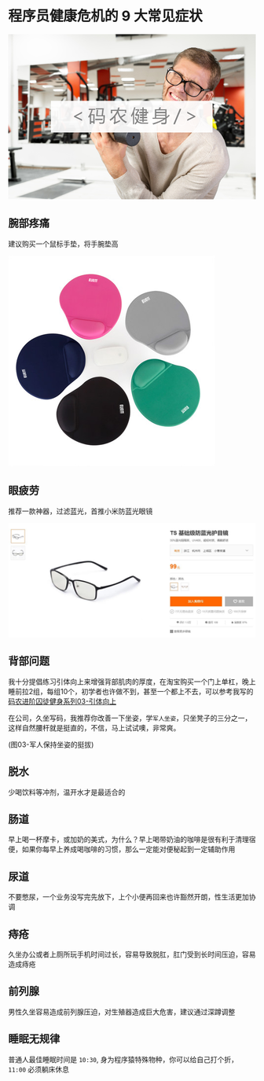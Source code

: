 # 程序员健康危机的 9 大常见症状

![封面-](../img/AdobeStock_193171317_Preview.png)

## 腕部疼痛

建议购买一个鼠标手垫，将手腕垫高

![鼠标手垫](../img/handweak.jpg)

## 眼疲劳

推荐一款神器，过滤蓝光，首推小米防蓝光眼镜

![小米防蓝光](../img/glasses.jpg)

## 背部问题

我十分提倡练习引体向上来增强背部肌肉的厚度，在淘宝购买一个门上单杠，晚上睡前拉2组，每组10个，初学者也许做不到，甚至一个都上不去，可以参考我写的[码农进阶囚徒健身系列03-引体向上]()

在公司，久坐写码，我推荐你改善一下坐姿，学`军人坐姿`，只坐凳子的三分之一，这样自然腰杆就是挺直的，不信，马上试试噢，非常爽。

(图03-军人保持坐姿的挺拔)

## 脱水

少喝饮料等冲剂，温开水才是最适合的

## 肠道

早上喝一杯摩卡，或加奶的美式，为什么？早上喝带奶油的咖啡是很有利于清理宿便，如果你每早上养成喝咖啡的习惯，那么一定能对便秘起到一定辅助作用

## 尿道

不要憋尿，一个业务没写完先放下，上个小便再回来也许豁然开朗，性生活更加协调

## 痔疮

久坐办公或者上厕所玩手机时间过长，容易导致脱肛，肛门受到长时间压迫，容易造成痔疮

## 前列腺

男性久坐容易造成前列腺压迫，对生殖器造成巨大危害，建议通过深蹲调整

## 睡眠无规律

普通人最佳睡眠时间是 `10:30`, 身为程序猿特殊物种，你可以给自己打个折， `11:00` 必须躺床休息

